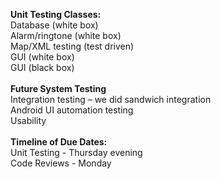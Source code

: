 <b>Unit Testing Classes:</b><br>
Database (white box)<br>
Alarm/ringtone (white box)<br>
Map/XML testing (test driven)<br>
GUI (white box)<br>
GUI (black box)<br>
<br>
<b>Future System Testing</b><br>
Integration testing – we did sandwich integration<br>
Android UI automation testing<br>
Usability<br>
<br>
<b>Timeline of Due Dates:</b><br>
Unit Testing - Thursday evening<br>
Code Reviews - Monday <br>